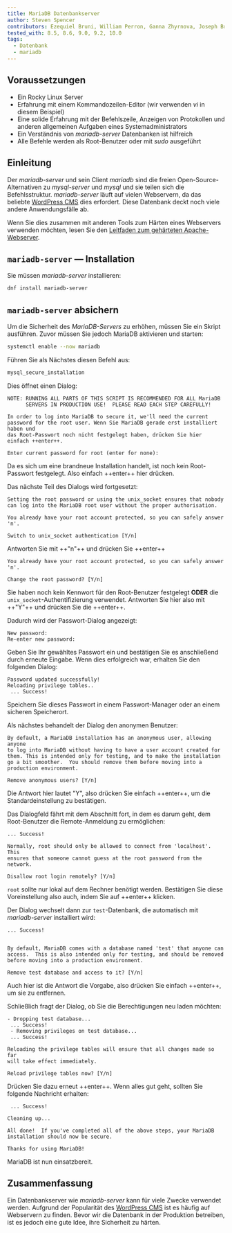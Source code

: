 ```yaml
---
title: MariaDB Datenbankserver
author: Steven Spencer
contributors: Ezequiel Bruni, William Perron, Ganna Zhyrnova, Joseph Brinkman
tested_with: 8.5, 8.6, 9.0, 9.2, 10.0
tags:
  - Datenbank
  - mariadb
---
```


## Voraussetzungen

- Ein Rocky Linux Server
- Erfahrung mit einem Kommandozeilen-Editor (wir verwenden *vi* in diesem Beispiel)
- Eine solide Erfahrung mit der Befehlszeile, Anzeigen von Protokollen und anderen allgemeinen Aufgaben eines Systemadministrators
- Ein Verständnis von *mariadb-server* Datenbanken ist hilfreich
- Alle Befehle werden als Root-Benutzer oder mit _sudo_ ausgeführt

## Einleitung

Der *mariadb-server* und sein Client *mariadb* sind die freien Open-Source-Alternativen zu *mysql-server* und *mysql* und sie teilen sich die Befehlsstruktur. *mariadb-server* läuft auf vielen Webservern, da das beliebte [WordPress CMS](https://wordpress.org/) dies erfordert. Diese Datenbank deckt noch viele andere Anwendungsfälle ab.

Wenn Sie dies zusammen mit anderen Tools zum Härten eines Webservers verwenden möchten, lesen Sie den [Leitfaden zum gehärteten Apache-Webserver](../web/apache_hardened_webserver/index.md).

## `mariadb-server` — Installation

Sie müssen *mariadb-server* installieren:

```bash
dnf install mariadb-server
```

## `mariadb-server` absichern

Um die Sicherheit des *MariaDB-Servers* zu erhöhen, müssen Sie ein Skript ausführen. Zuvor müssen Sie jedoch MariaDB aktivieren und starten:

```bash
systemctl enable --now mariadb
```

Führen Sie als Nächstes diesen Befehl aus:

```bash
mysql_secure_installation
```

Dies öffnet einen Dialog:

```text
NOTE: RUNNING ALL PARTS OF THIS SCRIPT IS RECOMMENDED FOR ALL MariaDB
      SERVERS IN PRODUCTION USE!  PLEASE READ EACH STEP CAREFULLY!

In order to log into MariaDB to secure it, we'll need the current
password for the root user. Wenn Sie MariaDB gerade erst installiert haben und
das Root-Passwort noch nicht festgelegt haben, drücken Sie hier einfach ++enter++.

Enter current password for root (enter for none):
```

Da es sich um eine brandneue Installation handelt, ist noch kein Root-Passwort festgelegt. Also einfach ++enter++ hier drücken.

Das nächste Teil des Dialogs wird fortgesetzt:

```text
Setting the root password or using the unix_socket ensures that nobody
can log into the MariaDB root user without the proper authorisation.

You already have your root account protected, so you can safely answer 'n'.

Switch to unix_socket authentication [Y/n]
```

Antworten Sie mit ++"n"++ und drücken Sie ++enter++

```text
You already have your root account protected, so you can safely answer 'n'.

Change the root password? [Y/n]
```

Sie haben noch kein Kennwort für den Root-Benutzer festgelegt **ODER** die `unix_socket`-Authentifizierung verwendet. Antworten Sie hier also mit ++"Y"++ und drücken Sie die ++enter++.

Dadurch wird der Passwort-Dialog angezeigt:

```text
New password:
Re-enter new password:
```

Geben Sie Ihr gewähltes Passwort ein und bestätigen Sie es anschließend durch erneute Eingabe. Wenn dies erfolgreich war, erhalten Sie den folgenden Dialog:

```text
Password updated successfully!
Reloading privilege tables..
 ... Success!
```

Speichern Sie dieses Passwort in einem Passwort-Manager oder an einem sicheren Speicherort.

Als nächstes behandelt der Dialog den anonymen Benutzer:

```text
By default, a MariaDB installation has an anonymous user, allowing anyone
to log into MariaDB without having to have a user account created for
them. This is intended only for testing, and to make the installation
go a bit smoother.  You should remove them before moving into a
production environment.

Remove anonymous users? [Y/n]
```

Die Antwort hier lautet "Y", also drücken Sie einfach ++enter++, um die Standardeinstellung zu bestätigen.

Das Dialogfeld fährt mit dem Abschnitt fort, in dem es darum geht, dem Root-Benutzer die Remote-Anmeldung zu ermöglichen:

```text
... Success!

Normally, root should only be allowed to connect from 'localhost'.  This
ensures that someone cannot guess at the root password from the network.

Disallow root login remotely? [Y/n]
```

`root` sollte nur lokal auf dem Rechner benötigt werden. Bestätigen Sie diese Voreinstellung also auch, indem Sie auf ++enter++ klicken.

Der Dialog wechselt dann zur `test`-Datenbank, die automatisch mit *mariadb-server* installiert wird:

```text
... Success!


By default, MariaDB comes with a database named 'test' that anyone can
access.  This is also intended only for testing, and should be removed
before moving into a production environment.

Remove test database and access to it? [Y/n]
```

Auch hier ist die Antwort die Vorgabe, also drücken Sie einfach ++enter++, um sie zu entfernen.

Schließlich fragt der Dialog, ob Sie die Berechtigungen neu laden möchten:

```text
- Dropping test database...
 ... Success!
 - Removing privileges on test database...
 ... Success!

Reloading the privilege tables will ensure that all changes made so far
will take effect immediately.

Reload privilege tables now? [Y/n]
```

Drücken Sie dazu erneut ++enter++. Wenn alles gut geht, sollten Sie folgende Nachricht erhalten:

```text
 ... Success!

Cleaning up...

All done!  If you've completed all of the above steps, your MariaDB
installation should now be secure.

Thanks for using MariaDB!
```

MariaDB ist nun einsatzbereit.

## Zusammenfassung

Ein Datenbankserver wie *mariadb-server* kann für viele Zwecke verwendet werden. Aufgrund der Popularität des [WordPress CMS](wordpress.org) ist es häufig auf Webservern zu finden. Bevor wir die Datenbank in der Produktion betreiben, ist es jedoch eine gute Idee, ihre Sicherheit zu härten.
